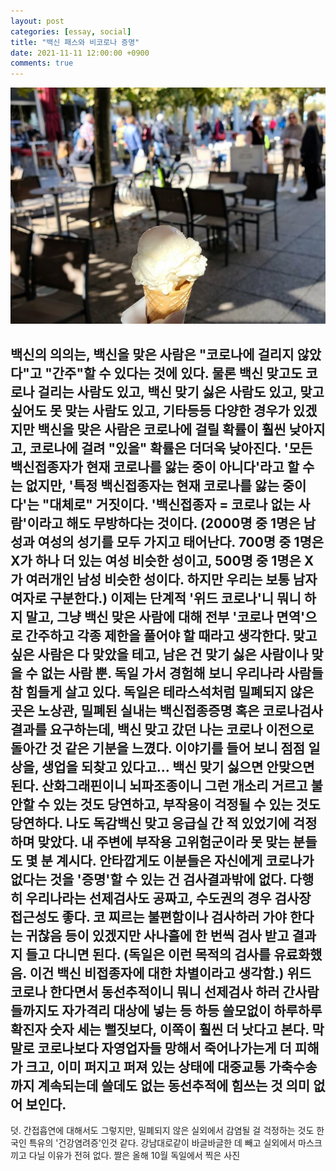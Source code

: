```yaml
---
layout: post
categories: [essay, social]
title: "백신 패스와 비코로나 증명"
date: 2021-11-11 12:00:00 +0900
comments: true
---
```


![1](/assets/images/211111-1.jpg)

백신의 의의는, 백신을 맞은 사람은 "코로나에 걸리지 않았다"고 "간주"할 수 있다는 것에 있다.
물론 백신 맞고도 코로나 걸리는 사람도 있고, 백신 맞기 싫은 사람도 있고, 맞고 싶어도 못 맞는 사람도 있고, 기타등등 다양한 경우가 있겠지만
백신을 맞은 사람은 코로나에 걸릴 확률이 훨씬 낮아지고, 코로나에 걸려 "있을" 확률은 더더욱 낮아진다. '모든 백신접종자가 현재 코로나를 앓는 중이 아니다'라고 할 수는 없지만, '특정 백신접종자는 현재 코로나를 앓는 중이다'는 "대체로" 거짓이다. '백신접종자 = 코로나 없는 사람'이라고 해도 무방하다는 것이다.
(2000명 중 1명은 남성과 여성의 성기를 모두 가지고 태어난다. 700명 중 1명은 X가 하나 더 있는 여성 비슷한 성이고, 500명 중 1명은 X가 여러개인 남성 비슷한 성이다. 하지만 우리는 보통 남자 여자로 구분한다.)
이제는 단계적 '위드 코로나'니 뭐니 하지 말고, 그냥 백신 맞은 사람에 대해 전부 '코로나 면역'으로 간주하고 각종 제한을 풀어야 할 때라고 생각한다. 맞고 싶은 사람은 다 맞았을 테고, 남은 건 맞기 싫은 사람이나 맞을 수 없는 사람 뿐.
독일 가서 경험해 보니 우리나라 사람들 참 힘들게 살고 있다. 독일은 테라스석처럼 밀폐되지 않은 곳은 노상관, 밀폐된 실내는 백신접종증명 혹은 코로나검사결과를 요구하는데, 백신 맞고 갔던 나는 코로나 이전으로 돌아간 것 같은 기분을 느꼈다. 이야기를 들어 보니 점점 일상을, 생업을 되찾고 있다고...
백신 맞기 싫으면 안맞으면 된다. 산화그래핀이니 뇌파조종이니 그런 개소리 거르고 불안할 수 있는 것도 당연하고, 부작용이 걱정될 수 있는 것도 당연하다. 나도 독감백신 맞고 응급실 간 적 있었기에 걱정하며 맞았다. 내 주변에 부작용 고위험군이라 못 맞는 분들도 몇 분 계시다.
안타깝게도 이분들은 자신에게 코로나가 없다는 것을 '증명'할 수 있는 건 검사결과밖에 없다. 다행히 우리나라는 선제검사도 공짜고, 수도권의 경우 검사장 접근성도 좋다. 코 찌르는 불편함이나 검사하러 가야 한다는 귀찮음 등이 있겠지만 사나흘에 한 번씩 검사 받고 결과지 들고 다니면 된다. (독일은 이런 목적의 검사를 유료화했음. 이건 백신 비접종자에 대한 차별이라고 생각함.)
위드 코로나 한다면서 동선추적이니 뭐니 선제검사 하러 간사람들까지도 자가격리 대상에 넣는 등 하등 쓸모없이 하루하루 확진자 숫자 세는 뻘짓보다, 이쪽이 훨씬 더 낫다고 본다. 막말로 코로나보다 자영업자들 망해서 죽어나가는게 더 피해가 크고, 이미 퍼지고 퍼져 있는 상태에 대중교통 가축수송까지 계속되는데 쓸데도 없는 동선추적에 힘쓰는 것 의미 없어 보인다.
----
덧. 간접흡연에 대해서도 그렇지만, 밀폐되지 않은 실외에서 감염될 걸 걱정하는 것도 한국인 특유의 '건강염려증'인것 같다. 강남대로같이 바글바글한 데 빼고 실외에서 마스크 끼고 다닐 이유가 전혀 없다.
짤은 올해 10월 독일에서 찍은 사진
